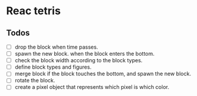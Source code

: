 # Reac tetris

## Todos

- [ ] drop the block when time passes.
- [ ] spawn the new block. when the block enters the bottom.
- [ ] check the block width according to the block types.
- [ ] define block types and figures.
- [ ] merge block if the block touches the bottom, and spawn the new block.
- [ ] rotate the block.
- [ ] create a pixel object that represents which pixel is which color.

